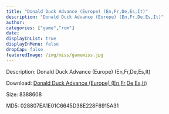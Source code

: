```yaml
---
title: "Donald Duck Advance (Europe) (En,Fr,De,Es,It)"
description: "Donald Duck Advance (Europe) (En,Fr,De,Es,It)"
author: 
categories: ["game","rom"]
date: 
displayInList: true
displayInMenu: false
dropCap: false
featuredImage: /img/miss/gamemiss.jpg
---
```


Description: Donald Duck Advance (Europe) (En,Fr,De,Es,It)

Download: <a style="text-decoration:underline;" href="https://mega.nz/#!meJkRADb!QgjHhNjaU6NmQLQuSok3LlYFZiCEJyDjfJJySb2dHPY" target = "_blank" rel = "nofollow" > Donald Duck Advance (Europe) (En,Fr,De,Es,It)</a>

Size: 8388608

MD5: 028807EA1E01C6645D38E228F6915A31

